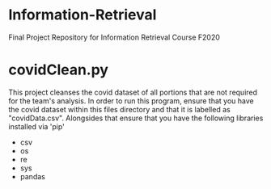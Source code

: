 # Information-Retrieval
Final Project Repository for Information Retrieval Course F2020

# covidClean.py
This project cleanses the covid dataset of all portions that are not required for the team's analysis. In order to run this program, ensure that you have the covid dataset within this files directory and that it is labelled as "covidData.csv". Alongsides that ensure that you have the following libraries installed via 'pip'

* csv
* os
* re
* sys
* pandas

